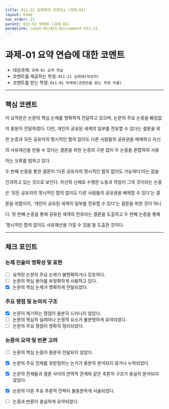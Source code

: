 ```yaml
---
title: 011-21 김희태의 코멘트a (과제-01)
layout: home
nav_order: 21
parent: 011-01 박재휘 (과제-01)
permalink: /asmt-01/011-01/comment-011-21
---
```


# 과제-01 요약 연습에 대한 코멘트
- 대상과제: `과제-01 요약 연습`
- 코멘트를 제공하는 학생: `011-21 김희태(작성자)`
- 코멘트를 받는 학생: `011-01 박재휘(코멘트를 받는 학생 이름)`

---

## 핵심 코멘트

이 요약문은 논문의 핵심 논제를 명확하게 전달하고 있으며, 논문의 주요 논증을 빠짐없

이 충분히 전달하였다. 다만, 개인이 공유된 세계의 일부를 전유할 수 있다는 결론을 위

한 논증과 모든 공유자의 명시적인 합의 없이도 다른 사람들의 공유권을 배제하고 자신

의 사유재산을 만들 수 있다는 결론을 위한 논증의 구분 없이 두 논증을 혼합하여 사용

하는 오류를 범하고 있다.

두 번째 논증을 통한 결론이 ‘다른 공유자의 명시적인 합의 없이도 가능하다’라는 점을

간과하고 있는 것으로 보인다. 자신의 신체로 수행한 노동과 작업이 그의 것이라는 논증

은 ‘모든 공유자의 명시적인 합의 없이도 다른 사람들의 공유권을 배제할 수 있다’는 결

론을 위함이지, ‘개인이 공유된 세계의 일부를 전유할 수 있다’는 결론을 위한 것이 아니

다. 첫 번째 논증을 통해 공유된 세계의 전유라는 결론을 도출하고 두 번째 논증을 통해

‘명시적인 합의 없이도 사유재산을 가질 수 있음’을 도출한 것이다.

---

## 체크 포인트

### 논제 진술의 명확성 및 표현
- [ ] 요약된 논문의 주요 논제가 불명확하거나 모호하다.
- [ ] 논문의 핵심 용어를 부정확하게 사용하고 있다.
- [X] 논문의 핵심 논제가 명확하게 전달되었다.

### 주요 쟁점 및 논의의 구조
- [X] 논문이 제기하는 쟁점이 충분히 드러나지 않았다.
- [ ] 논문의 핵심적 딜레마나 논쟁적 요소가 불분명하게 요약되었다.
- [ ] 논문의 주요 쟁점이 명확히 정리되었다.

### 논증의 요약 및 반론 고려
- [ ] 논문의 핵심 논증이 충분히 전달되지 않았다.
- [x] 논문의 주요 전제를 뒷받침하는 논거가 충분히 분석되지 않거나 누락되었다.
- [x] 논문의 전제들과 결론 사이의 연역적 관계와 같은 추론적 구조가 충실히 분석되지 않았다.
- [x] 논문의 다른 주요 추론적 전략이 불충분하게 서술되었다.
- [ ] 논증과 반론이 충실하게 요약되었다.


